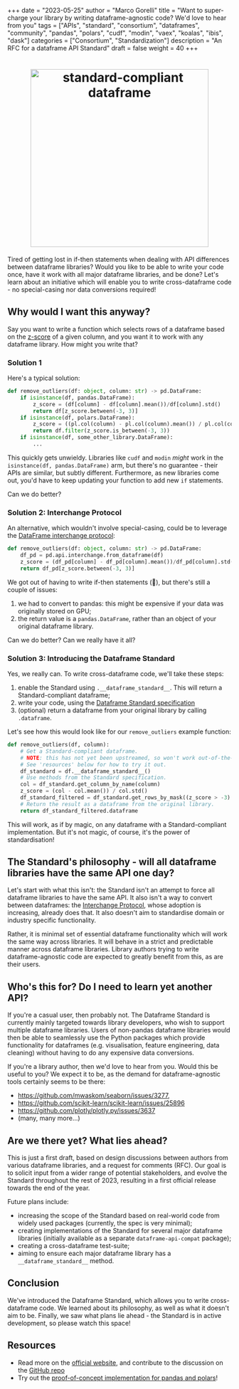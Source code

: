 +++
date = "2023-05-25"
author = "Marco Gorelli"
title = "Want to super-charge your library by writing dataframe-agnostic code? We'd love to hear from you"
tags = ["APIs", "standard", "consortium", "dataframes", "community", "pandas", "polars", "cudf", "modin", "vaex", "koalas", "ibis", "dask"]
categories = ["Consortium", "Standardization"]
description = "An RFC for a dataframe API Standard"
draft = false
weight = 40
+++

<h1 align="center">
	<img
		width="400"
		alt="standard-compliant dataframe"
		src="https://github.com/MarcoGorelli/impl-dataframe-api/assets/33491632/fb4bc907-2b85-4ad7-8d13-c2b9912b97f5">
</h1>

Tired of getting lost in if-then statements when dealing with API differences
between dataframe libraries? Would you like to be able to write your code
once, have it work with all major dataframe libraries, and be done?
Let's learn about an initiative which will enable you to write
cross-dataframe code - no special-casing nor data conversions required!

## Why would I want this anyway?

Say you want to write a function which selects rows of a dataframe based
on the [z-score](https://en.wikipedia.org/wiki/Standard_score) of a given
column, and you want it to work with any dataframe library. How might
you write that?

### Solution 1

Here's a typical solution:
```python
def remove_outliers(df: object, column: str) -> pd.DataFrame:
    if isinstance(df, pandas.DataFrame):
        z_score = (df[column] - df[column].mean())/df[column].std()
        return df[z_score.between(-3, 3)]
    if isinstance(df, polars.DataFrame):
        z_score = ((pl.col(column) - pl.col(column).mean()) / pl.col(column).std())
        return df.filter(z_score.is_between(-3, 3))
    if isinstance(df, some_other_library.DataFrame):
        ...
```
This quickly gets unwieldy. Libraries like `cudf` and `modin` _might_ work
in the `isinstance(df, pandas.DataFrame)` arm, but there's no guarantee -
their APIs are similar, but subtly different. Furthermore, as new libraries
come out, you'd have to keep updating your function to add new `if` statements.

Can we do better?

### Solution 2: Interchange Protocol

An alternative, which wouldn't involve special-casing, could be to
leverage the [DataFrame interchange protocol](https://data-apis.org/dataframe-protocol/latest/index.html):
```python
def remove_outliers(df: object, column: str) -> pd.DataFrame:
    df_pd = pd.api.interchange.from_dataframe(df)
    z_score = (df_pd[column] - df_pd[column].mean())/df_pd[column].std()
    return df_pd[z_score.between(-3, 3)]
```
We got out of having to write if-then statements (🥳), but there's still a
couple of issues:
1. we had to convert to pandas: this might be expensive if your data was
   originally stored on GPU;
2. the return value is a `pandas.DataFrame`, rather than an object of your
   original dataframe library.

Can we do better? Can we really have it all?

### Solution 3: Introducing the Dataframe Standard

Yes, we really can. To write cross-dataframe code, we'll take these steps:
1. enable the Standard using ``.__dataframe_standard__``. This will return
   a Standard-compliant dataframe;
2. write your code, using the [Dataframe Standard specification](https://data-apis.org/dataframe-api/draft/API_specification/index.html)
3. (optional) return a dataframe from your original library by calling `.dataframe`.

Let's see how this would look like for our ``remove_outliers`` example function:
```python
def remove_outliers(df, column):
    # Get a Standard-compliant dataframe.
    # NOTE: this has not yet been upstreamed, so won't work out-of-the-box!
    # See 'resources' below for how to try it out.
    df_standard = df.__dataframe_standard__()
    # Use methods from the Standard specification.
    col = df_standard.get_column_by_name(column)
    z_score = (col - col.mean()) / col.std()
    df_standard_filtered = df_standard.get_rows_by_mask((z_score > -3) & (z_score < 3))
    # Return the result as a dataframe from the original library.
    return df_standard_filtered.dataframe
```
This will work, as if by magic, on any dataframe with a Standard-compliant implementation.
But it's not magic, of course, it's the power of standardisation!

## The Standard's philosophy - will all dataframe libraries have the same API one day?

Let's start with what this isn't: the Standard isn't an attempt to force all dataframe
libraries to have the same API. It also isn't a way to convert
between dataframes: the [Interchange Protocol](https://data-apis.org/dataframe-protocol/latest/index.html),
whose adoption is increasing, already does that. It also doesn't aim to standardise
domain or industry specific functionality.

Rather, it is minimal set of essential dataframe functionality which will work
the same way across libraries. It will behave in a strict and predictable manner
across dataframe libraries. Library authors trying to write dataframe-agnostic
code are expected to greatly benefit from this, as are their users.

## Who's this for? Do I need to learn yet another API?

If you're a casual user, then probably not.
The Dataframe Standard is currently mainly targeted towards library developers,
who wish to support multiple dataframe libraries. Users of non-pandas dataframe
libraries would then be able to seamlessly use the Python packages which
provide functionality for dataframes (e.g. visualisation, feature engineering,
data cleaning) without having to do any expensive data conversions.

If you're a library author, then we'd love to hear from you. Would this be
useful to you? We expect it to be, as the demand for dataframe-agnostic tools
certainly seems to be there:
- https://github.com/mwaskom/seaborn/issues/3277,
- https://github.com/scikit-learn/scikit-learn/issues/25896
- https://github.com/plotly/plotly.py/issues/3637
- (many, many more...)

## Are we there yet? What lies ahead?

This is just a first draft, based on design discussions between authors from various
dataframe libraries, and a request for comments (RFC). Our goal is to solicit input
from a wider range of potential stakeholders, and evolve the Standard throughout
the rest of 2023, resulting in a first official release towards the end of the year.

Future plans include:
- increasing the scope of the Standard based on real-world code from widely used
  packages (currently, the spec is very minimal);
- creating implementations of the Standard for several major dataframe libraries 
  (initially available as a separate ``dataframe-api-compat`` package);
- creating a cross-dataframe test-suite;
- aiming to ensure each major dataframe library has a `__dataframe_standard__` method.

## Conclusion

We've introduced the Dataframe Standard, which allows you to write cross-dataframe code.
We learned about its philosophy, as well as what it doesn't aim to be. Finally, we saw
what plans lie ahead - the Standard is in active development, so please watch this space!

## Resources

- Read more on the [official website](https://data-apis.org/dataframe-api/), and contribute to the discussion on the [GitHub repo](https://github.com/data-apis/dataframe-api)
- Try out the [proof-of-concept implementation for pandas and polars](https://github.com/MarcoGorelli/impl-dataframe-api)!
